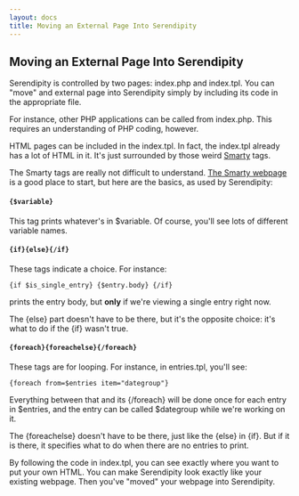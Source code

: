 ```yaml
---
layout: docs
title: Moving an External Page Into Serendipity
---
```


## Moving an External Page Into Serendipity

Serendipity is controlled by two pages: index.php and index.tpl.  You can "move" and external page into Serendipity simply by including its code in the appropriate file.

For instance, other PHP applications can be called from index.php.  This requires an understanding of PHP coding, however.

HTML pages can be included in the index.tpl.  In fact, the index.tpl already has a lot of HTML in it.  It's just surrounded by those weird [Smarty](http://smarty.php.net/) tags.

The Smarty tags are really not difficult to understand.  [The Smarty webpage](http://smarty.php.net/) is a good place to start, but here are the basics, as used by Serendipity:

#### `{$variable}`

This tag prints whatever's in $variable.  Of course, you'll see lots of different variable names.

#### `{if}{else}{/if}`

These tags indicate a choice.  For instance:

    {if $is_single_entry} {$entry.body} {/if}

prints the entry body, but **only** if we're viewing a single entry right now.

The {else} part doesn't have to be there, but it's the opposite choice: it's what to do if the {if} wasn't true.

#### `{foreach}{foreachelse}{/foreach}`

These tags are for looping.  For instance, in entries.tpl, you'll see:

    {foreach from=$entries item="dategroup"}

Everything between that and its {/foreach} will be done once for each entry in $entries, and the entry can be called $dategroup while we're working on it.

The {foreachelse} doesn't have to be there, just like the {else} in {if}.  But if it is there, it specifies what to do when there are no entries to print.

By following the code in index.tpl, you can see exactly where you want to put your own HTML.  You can make Serendipity look exactly like your existing webpage.  Then you've "moved" your webpage into Serendipity.
